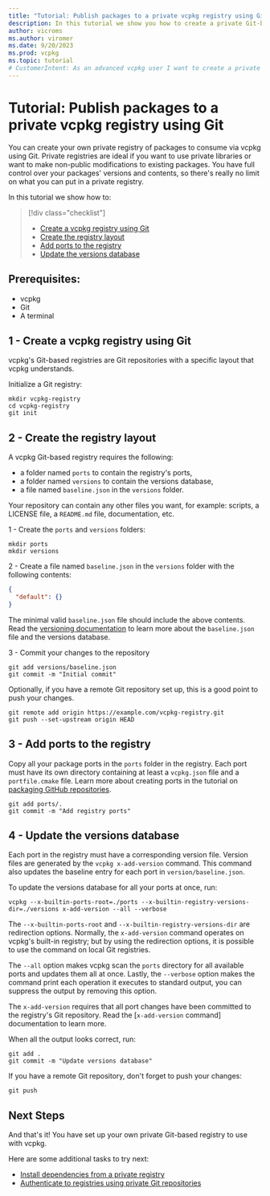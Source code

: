 ```yaml
---
title: "Tutorial: Publish packages to a private vcpkg registry using Git"
description: In this tutorial we show you how to create a private Git-based registry and how to publish packages in said registry.
author: vicroms
ms.author: viromer
ms.date: 9/20/2023
ms.prod: vcpkg
ms.topic: tutorial
# CustomerIntent: As an advanced vcpkg user I want to create a private Git registry so that I can publish private packages.
---
```

# Tutorial: Publish packages to a private vcpkg registry using Git

You can create your own private registry of packages to consume via vcpkg using Git. Private
registries are ideal if you want to use private libraries or want to make non-public modifications
to existing packages. You have full control over your packages' versions and contents, so there's
really no limit on what you can put in a private registry.

In this tutorial we show how to:

> [!div class="checklist"]
> * [Create a vcpkg registry using Git](#1---create-a-vcpkg-registry-using-git)
> * [Create the registry layout](#2---create-the-registry-layout)
> * [Add ports to the registry](#3---add-ports-to-the-registry)
> * [Update the versions database](#4---update-the-versions-database)

## Prerequisites:

* vcpkg
* Git
* A terminal

## 1 - Create a vcpkg registry using Git

vcpkg's Git-based registries are Git repositories with a specific layout that vcpkg understands.

Initialize a Git registry:

```Console
mkdir vcpkg-registry
cd vcpkg-registry
git init
```

## 2 - Create the registry layout

A vcpkg Git-based registry requires the following:

* a folder named `ports` to contain the registry's ports,
* a folder named `versions` to contain the versions database,
* a file named `baseline.json`  in the `versions` folder.

Your repository can contain any other files you want, for example: scripts, a LICENSE file, a `README.md`
file, documentation, etc.

1 - Create the `ports` and `versions` folders:

```Console
mkdir ports
mkdir versions
```

2 - Create a file named `baseline.json` in the `versions` folder with the following contents:

```json
{
  "default": {}
}
```

The minimal valid `baseline.json` file should include the above contents. Read the [versioning
documentation](../users/versioning.md) to learn more about the `baseline.json` file and the versions
database.

3 - Commit your changes to the repository

```Console
git add versions/baseline.json
git commit -m "Initial commit"
```

Optionally, if you have a remote Git repository set up, this is a good point to push your changes.

```Console
git remote add origin https://example.com/vcpkg-registry.git
git push --set-upstream origin HEAD
```

## 3 - Add ports to the registry

Copy all your package ports in the `ports` folder in the registry. Each port must have its own
directory containing at least a `vcpkg.json` file and a `portfile.cmake` file. Learn more about
creating ports in the tutorial on [packaging GitHub
repositories](../examples/packaging-github-repos.md).

```Console
git add ports/.
git commit -m "Add registry ports"
```

## 4 - Update the versions database

Each port in the registry must have a corresponding version file. Version files are generated by
the `vcpkg x-add-version` command. This command also updates the baseline entry for each port in
`version/baseline.json`.

To update the versions database for all your ports at once, run:

```Console
vcpkg --x-builtin-ports-root=./ports --x-builtin-registry-versions-dir=./versions x-add-version --all --verbose
```

The `--x-builtin-ports-root` and `--x-builtin-registry-versions-dir` are redirection options.
Normally, the `x-add-version` command operates on vcpkg's built-in registry; but by using the
redirection options, it is possible to use the command on local Git registries.

The `--all` option makes vcpkg scan the `ports` directory for all available ports and updates them
all at once. Lastly, the `--verbose` option makes the command print each operation it executes to
standard output, you can suppress the output by removing this option.

The `x-add-version` requires that all port changes have been committed to the registry's Git
repository. Read the [`x-add-version` command] documentation to learn more.

When all the output looks correct, run:

```Console
git add .
git commit -m "Update versions database"
```

If you have a remote Git repository, don't forget to push your changes:

```Console
git push
```

## Next Steps

And that's it! You have set up your own private Git-based registry to use with vcpkg.

Here are some additional tasks to try next:

* [Install dependencies from a private registry](../consume/git-registries.md)
* [Authenticate to registries using private Git repositories](../users/authentication.md)
<!--[Set up package validation in your private registry]-->

